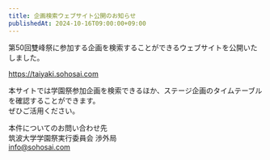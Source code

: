 ```yaml
---
title: 企画検索ウェブサイト公開のお知らせ
publishedAt: 2024-10-16T09:00:00+09:00
---
```


第50回雙峰祭に参加する企画を検索することができるウェブサイトを公開いたしました。

https://taiyaki.sohosai.com

本サイトでは学園祭参加企画を検索できるほか、ステージ企画のタイムテーブルを確認することができます。  
ぜひご活用ください。

本件についてのお問い合わせ先  
筑波大学学園祭実行委員会 渉外局  
info@sohosai.com
